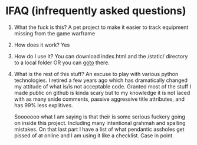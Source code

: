 
# IFAQ (infrequently asked questions)

1. What the fuck is this?
    A pet project to make it easier to track equipment missing from the game warframe

2. How does it work?
    Yes

3. How do I use it?
    You can download index.html and the /static/ directory to a local folder OR you can [goto](devdave.github.id/wfmastery) there.


4. What is the rest of this stuff?
    An excuse to play with various python technologies.  I retired a few years ago which has dramatically changed
    my attitude of what is/is not acceptable code.  Granted most of the stuff I made public on github is kinda scary
    but to my knowledge it is not laced with as many snide comments, passive aggressive title attributes, and has 99% less
    explitives.


    Sooooooo what I am saying is that their is some serious fuckery going on inside this project.  Including many intentional grahmah and spalling mistakes.  On that
    last part I have a list of what pendantic assholes get pissed of at online and I am using it like a checklist.  Case in point.
